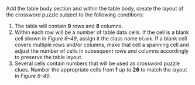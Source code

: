 Add the table body section and within the table body, create the layout of the crossword puzzle subject to the following conditions:

1. The table will contain **9** rows and **8** columns.
2. Within each row will be a number of table data cells. If the cell is a blank cell shown in _Figure 6–49_, assign it the class name `blank`. If a blank cell covers multiple rows and/or columns, make that cell a spanning cell and adjust the number of cells in subsequent rows and columns accordingly to preserve the table layout.
3. Several cells contain numbers that will be used as crossword puzzle clues. Number the appropriate cells from **1** up to **26** to match the layout in _Figure 6–49_.
